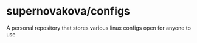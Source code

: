 # supernovakova/configs

A personal repository that stores various linux configs open for anyone to use 
